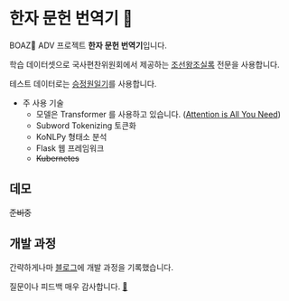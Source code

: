 # 한자 문헌 번역기 :robot:

BOAZ:elephant: ADV 프로젝트 **한자 문헌 번역기**입니다.

학습 데이터셋으로 국사편찬위원회에서 제공하는 [조선왕조실록](http://sillok.history.go.kr/main/main.do) 전문을 사용합니다.

테스트 데이터로는 [승정원일기](http://sjw.history.go.kr/main.do)를 사용합니다.

- 주 사용 기술
  - 모델은 Transformer 를 사용하고 있습니다. ([Attention is All You Need](https://arxiv.org/abs/1706.03762))
  - Subword Tokenizing 토큰화
  - KoNLPy 형태소 분석
  - Flask 웹 프레임워크
  - ~~Kubernetes~~



## 데모
~~준비중~~

## 개발 과정

간략하게나마 [블로그](https://getchan.github.io/projects/adv_pjt_2/)에 개발 과정을 기록했습니다. 

질문이나 피드백 매우 감사합니다. [:e-mail:](mailto:9511chn@gmail.com)